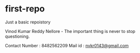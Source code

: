 # first-repo
Just a basic repoistory

Vinod Kumar Reddy Nellore - The important thing is never to stop questioning.

Contact Number : 8482562209
Mail id : nvkr0143@gmail.com